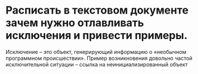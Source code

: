 # Расписать в текстовом документе зачем нужно отлавливать исключения и привести примеры.

Исключение – это объект,
генерирующий информацию о «необычном программном происшествии».
Пример возникновения довольно
частой исключительной ситуации – ссылка на неинициализированный объект

